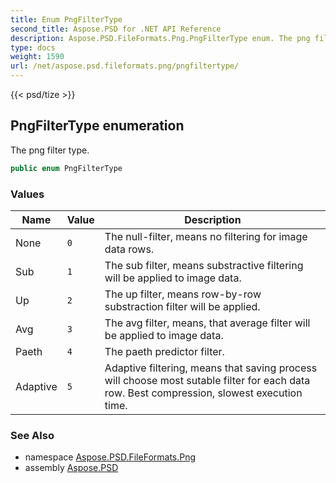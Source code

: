```yaml
---
title: Enum PngFilterType
second_title: Aspose.PSD for .NET API Reference
description: Aspose.PSD.FileFormats.Png.PngFilterType enum. The png filter type
type: docs
weight: 1590
url: /net/aspose.psd.fileformats.png/pngfiltertype/
---
```

{{< psd/tize >}}
## PngFilterType enumeration

The png filter type.

```csharp
public enum PngFilterType
```

### Values

| Name | Value | Description |
| --- | --- | --- |
| None | `0` | The null-filter, means no filtering for image data rows. |
| Sub | `1` | The sub filter, means substractive filtering will be applied to image data. |
| Up | `2` | The up filter, means row-by-row substraction filter will be applied. |
| Avg | `3` | The avg filter, means, that average filter will be applied to image data. |
| Paeth | `4` | The paeth predictor filter. |
| Adaptive | `5` | Adaptive filtering, means that saving process will choose most sutable filter for each data row. Best compression, slowest execution time. |

### See Also

* namespace [Aspose.PSD.FileFormats.Png](../../aspose.psd.fileformats.png/)
* assembly [Aspose.PSD](../../)


